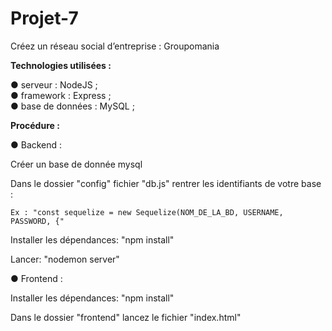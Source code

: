 # Projet-7
Créez un réseau social d’entreprise : Groupomania

<b>Technologies utilisées :</b>

● serveur : NodeJS ;<br />
● framework : Express ;<br />
● base de données : MySQL ;<br />

<b>Procédure :</b>

● Backend :

Créer un base de donnée mysql

Dans le dossier "config" fichier "db.js" rentrer les identifiants de votre base :

    Ex : "const sequelize = new Sequelize(NOM_DE_LA_BD, USERNAME, PASSWORD, {"

Installer les dépendances: "npm install"

Lancer: "nodemon server"

● Frontend :

Installer les dépendances: "npm install"

Dans le dossier "frontend" lancez le fichier "index.html"





